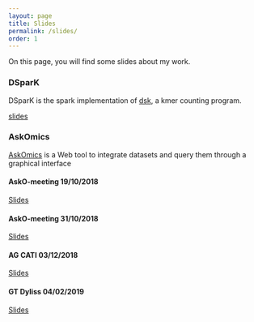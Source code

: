 ```yaml
---
layout: page
title: Slides
permalink: /slides/
order: 1
---
```


On this page, you will find some slides about my work.

### DSparK

DSparK is the spark implementation of [dsk](https://github.com/gatb/dsk), a kmer counting program.

[slides](/DSparK)

### AskOmics


[AskOmics](https://github.com/askomics/askomics) is a Web tool to integrate datasets and query them through a graphical interface

#### AskO-meeting 19/10/2018

[Slides](/AskOmics/20181019)

#### AskO-meeting 31/10/2018

[Slides](/AskOmics/20181031)

#### AG CATI 03/12/2018

[Slides](/AskOmics/20181203)

#### GT Dyliss 04/02/2019

[Slides](/AskOmics/20190204)